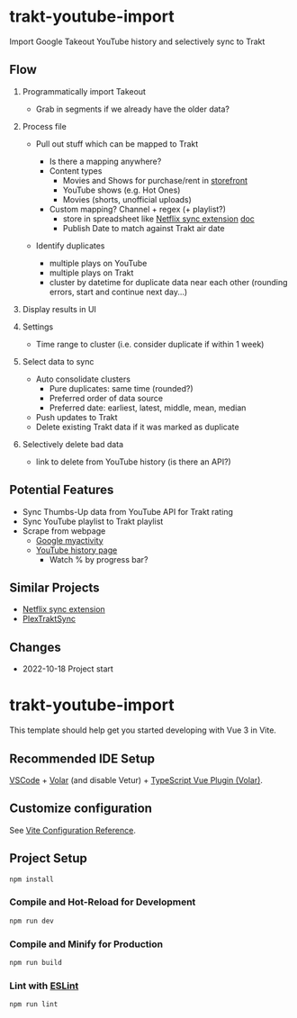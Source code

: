 # trakt-youtube-import
 Import Google Takeout YouTube history and selectively sync to Trakt

## Flow
1. Programmatically import Takeout
    - Grab in segments if we already have the older data?
2. Process file
    - Pull out stuff which can be mapped to Trakt
        - Is there a mapping anywhere?
        - Content types
            - Movies and Shows for purchase/rent in [storefront](https://www.youtube.com/feed/storefront)
            - YouTube shows (e.g. Hot Ones)
            - Movies (shorts, unofficial uploads)
        - Custom mapping? Channel + regex (+ playlist?)
            - store in spreadsheet like [Netflix sync extension](https://github.com/tegon/traktflix) [doc](https://docs.google.com/spreadsheets/d/1Yq9rnpszwh2XFVllLkNelaFeu8FY0lldd91ce7JVZPk/edit?usp=sharing)
            - Publish Date to match against Trakt air date

    - Identify duplicates
        - multiple plays on YouTube
        - multiple plays on Trakt
        - cluster by datetime for duplicate data near each other (rounding errors, start and continue next day...)

3. Display results in UI
4. Settings
    - Time range to cluster (i.e. consider duplicate if within 1 week)
5. Select data to sync
    - Auto consolidate clusters
        - Pure duplicates: same time (rounded?)
        - Preferred order of data source
        - Preferred date: earliest, latest, middle, mean, median
    - Push updates to Trakt
    - Delete existing Trakt data if it was marked as duplicate
6. Selectively delete bad data
    - link to delete from YouTube history (is there an API?)

## Potential Features
- Sync Thumbs-Up data from YouTube API for Trakt rating
- Sync YouTube playlist to Trakt playlist
- Scrape from webpage
    - [Google myactivity](https://myactivity.google.com/product/youtube?hl=en&utm_medium=web&utm_source=youtube&restrict=youtube)
	- [YouTube history page](https://www.youtube.com/feed/history)
        - Watch % by progress bar?

## Similar Projects
- [Netflix sync extension](https://github.com/tegon/traktflix)
- [PlexTraktSync](https://github.com/Taxel/PlexTraktSync)

## Changes
 - 2022-10-18 Project start



# trakt-youtube-import

This template should help get you started developing with Vue 3 in Vite.

## Recommended IDE Setup

[VSCode](https://code.visualstudio.com/) + [Volar](https://marketplace.visualstudio.com/items?itemName=Vue.volar) (and disable Vetur) + [TypeScript Vue Plugin (Volar)](https://marketplace.visualstudio.com/items?itemName=Vue.vscode-typescript-vue-plugin).

## Customize configuration

See [Vite Configuration Reference](https://vitejs.dev/config/).

## Project Setup

```sh
npm install
```

### Compile and Hot-Reload for Development

```sh
npm run dev
```

### Compile and Minify for Production

```sh
npm run build
```

### Lint with [ESLint](https://eslint.org/)

```sh
npm run lint
```
